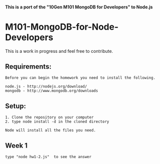 #### This is a port of the "10Gen M101 MongoDB for Developers" to Node.js

M101-MongoDB-for-Node-Developers
==========

This is a work in progress and feel free to contribute.

## Requirements:

    Before you can begin the homework you need to install the following.

	node.js - http://nodejs.org/download/
	mongodb - http://www.mongodb.org/downloads


## Setup:

    1. Clone the repository on your computer
    2. type node install -d in the cloned directory

    Node will install all the files you need.

## Week 1

    type "node hw1-2.js"  to see the answer